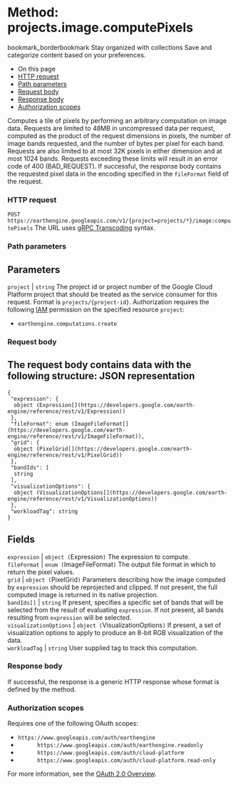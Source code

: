  
#  Method: projects.image.computePixels
bookmark_borderbookmark Stay organized with collections  Save and categorize content based on your preferences.
  * On this page
  * [HTTP request](https://developers.google.com/earth-engine/reference/rest/v1/projects.image/computePixels#http-request)
  * [Path parameters](https://developers.google.com/earth-engine/reference/rest/v1/projects.image/computePixels#path-parameters)
  * [Request body](https://developers.google.com/earth-engine/reference/rest/v1/projects.image/computePixels#request-body)
  * [Response body](https://developers.google.com/earth-engine/reference/rest/v1/projects.image/computePixels#response-body)
  * [Authorization scopes](https://developers.google.com/earth-engine/reference/rest/v1/projects.image/computePixels#authorization-scopes)


Computes a tile of pixels by performing an arbitrary computation on image data.
Requests are limited to 48MB in uncompressed data per request, computed as the product of the request dimensions in pixels, the number of image bands requested, and the number of bytes per pixel for each band. Requests are also limited to at most 32K pixels in either dimension and at most 1024 bands. Requests exceeding these limits will result in an error code of 400 (BAD_REQUEST).
If successful, the response body contains the requested pixel data in the encoding specified in the `fileFormat` field of the request.
### HTTP request
`POST https://earthengine.googleapis.com/v1/{project=projects/*}/image:computePixels`
The URL uses [gRPC Transcoding](https://google.aip.dev/127) syntax.
### Path parameters
Parameters  
---  
`project` |  `string` The project id or project number of the Google Cloud Platform project that should be treated as the service consumer for this request. Format is `projects/{project-id}`. Authorization requires the following [IAM](https://cloud.google.com/iam/docs/) permission on the specified resource `project`:
  * `earthengine.computations.create`

  
### Request body
The request body contains data with the following structure:
JSON representation  
---  
```
{
 "expression": {
  object (Expression[](https://developers.google.com/earth-engine/reference/rest/v1/Expression))
 },
 "fileFormat": enum (ImageFileFormat[](https://developers.google.com/earth-engine/reference/rest/v1/ImageFileFormat)),
 "grid": {
  object (PixelGrid[](https://developers.google.com/earth-engine/reference/rest/v1/PixelGrid))
 },
 "bandIds": [
  string
 ],
 "visualizationOptions": {
  object (VisualizationOptions[](https://developers.google.com/earth-engine/reference/rest/v1/VisualizationOptions))
 },
 "workloadTag": string
}
```
  
Fields  
---  
`expression` |  `object (`Expression[](https://developers.google.com/earth-engine/reference/rest/v1/Expression)`)` The expression to compute.  
`fileFormat` |  `enum (`ImageFileFormat[](https://developers.google.com/earth-engine/reference/rest/v1/ImageFileFormat)`)` The output file format in which to return the pixel values.  
`grid` |  `object (`PixelGrid[](https://developers.google.com/earth-engine/reference/rest/v1/PixelGrid)`)` Parameters describing how the image computed by `expression` should be reprojected and clipped. If not present, the full computed image is returned in its native projection.  
`bandIds[]` |  `string` If present, specifies a specific set of bands that will be selected from the result of evaluating `expression`. If not present, all bands resulting from `expression` will be selected.  
`visualizationOptions` |  `object (`VisualizationOptions[](https://developers.google.com/earth-engine/reference/rest/v1/VisualizationOptions)`)` If present, a set of visualization options to apply to produce an 8-bit RGB visualization of the data.  
`workloadTag` |  `string` User supplied tag to track this computation.  
### Response body
If successful, the response is a generic HTTP response whose format is defined by the method.
### Authorization scopes
Requires one of the following OAuth scopes:
  * `https://www.googleapis.com/auth/earthengine`
  * `      https://www.googleapis.com/auth/earthengine.readonly`
  * `      https://www.googleapis.com/auth/cloud-platform`
  * `      https://www.googleapis.com/auth/cloud-platform.read-only`


For more information, see the [OAuth 2.0 Overview](https://developers.google.com/identity/protocols/OAuth2).
